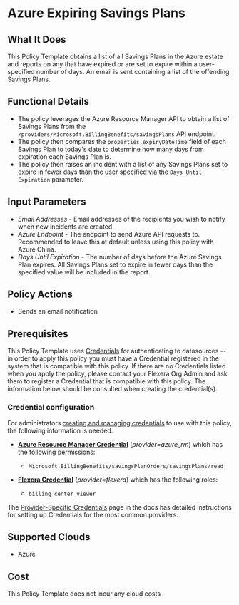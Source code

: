 # Azure Expiring Savings Plans

## What It Does

This Policy Template obtains a list of all Savings Plans in the Azure estate and reports on any that have expired or are set to expire within a user-specified number of days. An email is sent containing a list of the offending Savings Plans.

## Functional Details

- The policy leverages the Azure Resource Manager API to obtain a list of Savings Plans from the `/providers/Microsoft.BillingBenefits/savingsPlans` API endpoint.
- The policy then compares the `properties.expiryDateTime` field of each Savings Plan to today's date to determine how many days from expiration each Savings Plan is.
- The policy then raises an incident with a list of any Savings Plans set to expire in fewer days than the user specified via the `Days Until Expiration` parameter.

## Input Parameters

- *Email Addresses* - Email addresses of the recipients you wish to notify when new incidents are created.
- *Azure Endpoint* - The endpoint to send Azure API requests to. Recommended to leave this at default unless using this policy with Azure China.
- *Days Until Expiration* - The number of days before the Azure Savings Plan expires. All Savings Plans set to expire in fewer days than the specified value will be included in the report.

## Policy Actions

- Sends an email notification

## Prerequisites

This Policy Template uses [Credentials](https://docs.flexera.com/flexera/EN/Automation/ManagingCredentialsExternal.htm) for authenticating to datasources -- in order to apply this policy you must have a Credential registered in the system that is compatible with this policy. If there are no Credentials listed when you apply the policy, please contact your Flexera Org Admin and ask them to register a Credential that is compatible with this policy. The information below should be consulted when creating the credential(s).

### Credential configuration

For administrators [creating and managing credentials](https://docs.flexera.com/flexera/EN/Automation/ManagingCredentialsExternal.htm) to use with this policy, the following information is needed:

- [**Azure Resource Manager Credential**](https://docs.flexera.com/flexera/EN/Automation/ProviderCredentials.htm#automationadmin_109256743_1124668) (*provider=azure_rm*) which has the following permissions:
  - `Microsoft.BillingBenefits/savingsPlanOrders/savingsPlans/read`

- [**Flexera Credential**](https://docs.flexera.com/flexera/EN/Automation/ProviderCredentials.htm) (*provider=flexera*) which has the following roles:
  - `billing_center_viewer`

The [Provider-Specific Credentials](https://docs.flexera.com/flexera/EN/Automation/ProviderCredentials.htm) page in the docs has detailed instructions for setting up Credentials for the most common providers.

## Supported Clouds

- Azure

## Cost

This Policy Template does not incur any cloud costs
